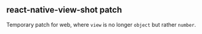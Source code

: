 ## react-native-view-shot patch

Temporary patch for web, where `view` is no longer `object` but rather `number`.
